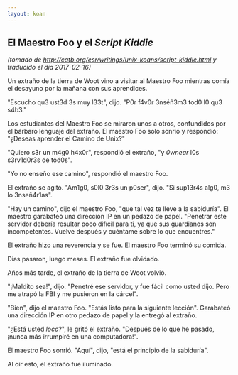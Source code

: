 ```yaml
---
layout: koan
---
```

## El Maestro Foo y el _Script Kiddie_
_(tomado de <http://catb.org/esr/writings/unix-koans/script-kiddie.html> y traducido el día 2017-02-16)_

Un extraño de la tierra de Woot vino a visitar al Maestro Foo mientras comía
el desayuno por la mañana con sus aprendices.

"Escucho qu3 ust3d 3s muy l33t", dijo. "P0r f4v0r 3nséñ3m3 tod0 l0 qu3 s4b3."

Los estudiantes del Maestro Foo se miraron unos a otros, confundidos por el
bárbaro lenguaje del extraño. El maestro Foo solo sonrió y respondió: "¿Deseas
aprender el Camino de Unix?"

"Quiero s3r un m4g0 h4x0r", respondió el extraño, "y _0wnear_ l0s s3rv1d0r3s de
tod0s".

"Yo no enseño ese camino", respondió el maestro Foo.

El extraño se agitó. "Am1g0, s0l0 3r3s un p0ser", dijo. "Si sup13r4s alg0, m3 lo
3nseñ4r1as".

"Hay un camino", dijo el maestro Foo, "que tal vez te lleve a la sabiduría". El
maestro garabateó una dirección IP en un pedazo de papel. "Penetrar este servidor
debería resultar poco difícil para ti, ya que sus guardianos son incompetentes.
Vuelve después y cuéntame sobre lo que encuentres."

El extraño hizo una reverencia y se fue. El maestro Foo terminó su comida.

Días pasaron, luego meses. El extraño fue olvidado.

Años más tarde, el extraño de la tierra de Woot volvió.

"¡Maldito sea!", dijo. "Penetré ese servidor, y fue fácil como usted dijo. Pero
me atrapó la FBI y me pusieron en la cárcel".

"Bien", dijo el maestro Foo. "Estás listo para la siguiente lección". Garabateó
una dirección IP en otro pedazo de papel y la entregó al extraño.

"¿Está usted _loco_?", le gritó el extraño. "Después de lo que he pasado, ¡nunca
más irrumpiré en una computadora!".

El maestro Foo sonrió. "Aquí", dijo, "está el principio de la sabiduría".

Al oír esto, el extraño fue iluminado.
